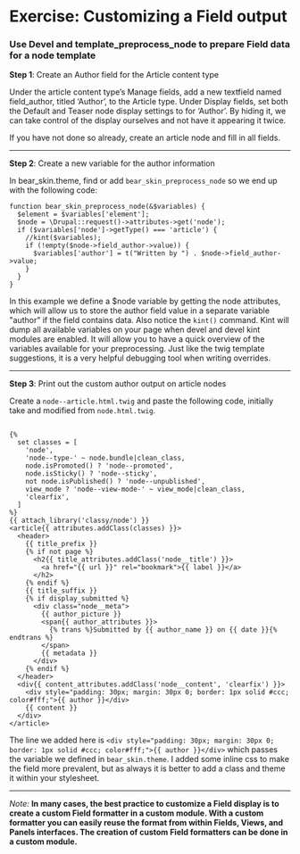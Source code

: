 # Exercise: Customizing a Field output


### Use Devel and template_preprocess_node to prepare Field data for a node template

**Step 1**: Create an Author field for the Article content type

Under the article content type’s Manage fields, add a new textfield named field_author, titled ‘Author’, to the Article type. Under Display fields, set both the Default and Teaser node display settings to <Hidden> for ‘Author’. By hiding it, we can take control of the display ourselves and not have it appearing it twice.

If you have not done so already, create an article node and fill in all fields.

---

**Step 2**: Create a new variable for the author information

In bear_skin.theme, find or add ```bear_skin_preprocess_node``` so we end up with the following code:

```
function bear_skin_preprocess_node(&$variables) {
  $element = $variables['element'];
  $node = \Drupal::request()->attributes->get('node');
  if ($variables['node']->getType() === 'article') {
    //kint($variables); 
    if (!empty($node->field_author->value)) {
      $variables['author'] = t("Written by ") . $node->field_author->value;
    }
  }
}

```

In this example we define a $node variable by getting the node attributes, which will allow us to store the author field value in a separate variable "author" if the field contains data. Also notice the ```kint()``` command. Kint will dump all available variables on your page when devel and devel kint modules are enabled. It will allow you to have a quick overview of the variables available for your preprocessing. Just like the twig template suggestions, it is a very helpful debugging tool when writing overrides.

---

**Step 3**: Print out the custom author output on article nodes

Create a ```node--article.html.twig``` and paste the following code, initially take and modified from ```node.html.twig```.

```

{%
  set classes = [
    'node',
    'node--type-' ~ node.bundle|clean_class,
    node.isPromoted() ? 'node--promoted',
    node.isSticky() ? 'node--sticky',
    not node.isPublished() ? 'node--unpublished',
    view_mode ? 'node--view-mode-' ~ view_mode|clean_class,
    'clearfix',
  ]
%}
{{ attach_library('classy/node') }}
<article{{ attributes.addClass(classes) }}>
  <header>
    {{ title_prefix }}
    {% if not page %}
      <h2{{ title_attributes.addClass('node__title') }}>
        <a href="{{ url }}" rel="bookmark">{{ label }}</a>
      </h2>
    {% endif %}
    {{ title_suffix }}
    {% if display_submitted %}
      <div class="node__meta">
        {{ author_picture }}
        <span{{ author_attributes }}>
          {% trans %}Submitted by {{ author_name }} on {{ date }}{% endtrans %}
        </span>
        {{ metadata }}
      </div>
    {% endif %}
  </header>
  <div{{ content_attributes.addClass('node__content', 'clearfix') }}>
    <div style="padding: 30px; margin: 30px 0; border: 1px solid #ccc; color#fff;">{{ author }}</div>
    {{ content }}
  </div>
</article>

```

The line we added here is ```<div style="padding: 30px; margin: 30px 0; border: 1px solid #ccc; color#fff;">{{ author }}</div>``` which passes the variable we defined in ```bear_skin.theme```. I added some inline css to make the field more prevalent, but as always it is better to add a class and theme it within your stylesheet. 

---

*Note:* **In many cases, the best practice to customize a Field display is to create a custom Field formatter in a custom module. With a custom formatter you can easily reuse the format from within Fields, Views, and Panels interfaces. The creation of custom Field formatters can be done in a custom module.**

